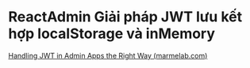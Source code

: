 # ReactAdmin Giải pháp JWT lưu kết hợp localStorage và inMemory

[Handling JWT in Admin Apps the Right Way (marmelab.com)](https://marmelab.com/blog/2020/07/02/manage-your-jwt-react-admin-authentication-in-memory.html)